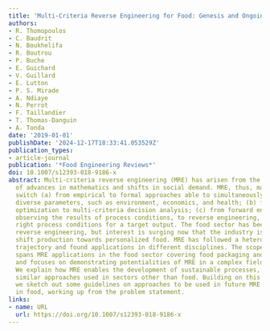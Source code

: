 ```yaml
---
title: 'Multi-Criteria Reverse Engineering for Food: Genesis and Ongoing Advances'
authors:
- R. Thomopoulos
- C. Baudrit
- N. Boukhelifa
- R. Boutrou
- P. Buche
- E. Guichard
- V. Guillard
- E. Lutton
- P. S. Mirade
- A. Ndiaye
- N. Perrot
- F. Taillandier
- T. Thomas-Danguin
- A. Tonda
date: '2019-01-01'
publishDate: '2024-12-17T18:33:41.053529Z'
publication_types:
- article-journal
publication: '*Food Engineering Reviews*'
doi: 10.1007/s12393-018-9186-x
abstract: Multi-criteria reverse engineering (MRE) has arisen from the cross-fertilization
  of advances in mathematics and shifts in social demand. MRE, thus, marks a progressive
  switch (a) from empirical to formal approaches able to simultaneously factor in
  diverse parameters, such as environment, economics, and health; (b) from mono-criterion
  optimization to multi-criteria decision analysis; (c) from forward engineering,
  observing the results of process conditions, to reverse engineering, selecting the
  right process conditions for a target output. The food sector has been slow to adopt
  reverse engineering, but interest is surging now that the industry is looking to
  shift production towards personalized food. MRE has followed a heterogeneous development
  trajectory and found applications in different disciplines. The scope of this review
  spans MRE applications in the food sector covering food packaging and food consumption
  and focuses on demonstrating potentialities of MRE in a complex field like food.
  We explain how MRE enables the development of sustainable processes, looking at
  similar approaches used in sectors other than food. Building on this extensive review,
  we sketch out some guidelines on approaches to be used in future MRE applications
  in food, working up from the problem statement.
links:
- name: URL
  url: https://doi.org/10.1007/s12393-018-9186-x
---
```

